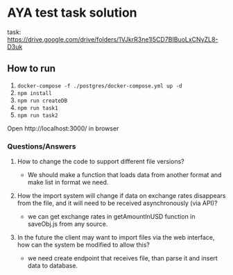 # AYA test task solution
task: https://drive.google.com/drive/folders/1VJkrR3ne1l5CD7BIBuoLxCNyZL8-D3uk

## How to run
1. `docker-compose -f ./postgres/docker-compose.yml up -d`
2. `npm install`
3. `npm run createDB`
4. `npm run task1`
5. `npm run task2`

Open http://localhost:3000/ in browser
### Questions/Answers

1. How to change the code to support different file versions?
   - We should make a function that loads data from another format and make list in format we need.    

2. How the import system will change if data on exchange rates disappears from the file, and it will need to be received asynchronously (via API)?
   - we can get exchange rates in getAmountInUSD function in saveObj.js from any source.

3. In the future the client may want to import files via the web interface, how can the system be modified to allow this?
   - we need create endpoint that receives file, than parse it and insert data to database.
